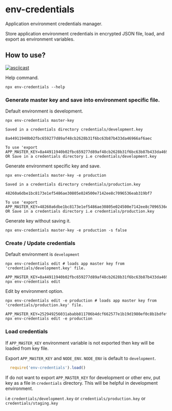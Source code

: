 # env-credentials

Application environment credentials manager.

Store application environment credentials in encrypted JSON file, load, and export as environment variables.

## How to use?

[![asciicast](https://asciinema.org/a/351199.svg)](https://asciinema.org/a/351199)

Help command.

```shell
npx env-credentials --help
```

### Generate master key and save into environment specific file.

Default environment is development.

```shell
npx env-credentials master-key

Saved in a credentials directory credentials/development.key

8a44911940b02fbc659277d89af48cb2628b31f6bc63b87b433da46966af6aec

To use 'export APP_MASTER_KEY=8a44911940b02fbc659277d89af48cb2628b31f6bc63b87b433da46966af6aec'
OR Save in a credentials directory i.e credentials/development.key
```

Generate environment specific key and save.
```shell
npx env-credentials master-key -e production

Saved in a credentials directory credentials/production.key

48260a6dbe1bc8173e1ef5486ae30805e024500e7142ee8c7096536eab319bf7

To use 'export APP_MASTER_KEY=48260a6dbe1bc8173e1ef5486ae30805e024500e7142ee8c7096536eab319bf7'
OR Save in a credentials directory i.e credentials/production.key
```

Generate key without saving it.

```shell
npx env-credentials master-key -e production -s false
```


### Create / Update credentials

Default environment is `development`

```shell
npx env-credentials edit # loads app master key from 'credentials/development.key' file.
```

```shell
APP_MASTER_KEY=8a44911940b02fbc659277d89af48cb2628b31f6bc63b87b433da46966af6aec npx env-credentials edit
```

Edit by environment option.

```shell
npx env-credentials edit -e production # loads app master key from 'credentials/production.key' file.
```

```shell
APP_MASTER_KEY=252949256031ababb811706b4dcf662577e1b19d1980ef0c8b1bdfef13feba36 npx env-credentials edit -e production
```

### Load credentials

If `APP_MASTER_KEY` environment variable is not exported then key will be loaded from key file.

Export `APP_MASTER_KEY` and `NODE_ENV`. `NODE_ENV` is default to `development`.

```javascript
  require('env-credentials').load()
```

If do not want to export `APP_MASTER_KEY` for development or other env, put key as a file in `credentials` directory.
This will be helpful in development environment.

i.e `credentials/development.key` or  `credentials/production.key` or `credentials/staging.key`
